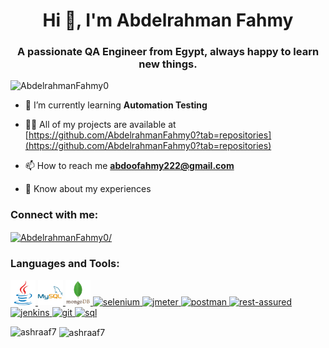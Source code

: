 <h1 align="center">Hi 👋, I'm Abdelrahman Fahmy</h1>
<h3 align="center">A passionate QA Engineer from Egypt, always happy to learn new things.</h3>

<p align="left"> <img src="https://komarev.com/ghpvc/?username=AbdelrahmanFahmy0&label=Profile%20views&color=0e75b6&style=flat" alt="AbdelrahmanFahmy0" /> </p>

- 🌱 I’m currently learning **Automation Testing**

- 👨‍💻 All of my projects are available at [https://github.com/AbdelrahmanFahmy0?tab=repositories](https://github.com/AbdelrahmanFahmy0?tab=repositories)

- 📫 How to reach me **abdoofahmy222@gmail.com**

- 📄 Know about my experiences

<h3 align="left">Connect with me:</h3>
<p align="left">
<a href="https://linkedin.com/in/abdelrahman-fahmy1/" target="blank"><img align="center" src="https://raw.githubusercontent.com/rahuldkjain/github-profile-readme-generator/master/src/images/icons/Social/linked-in-alt.svg" alt="AbdelrahmanFahmy0/" height="30" width="40" /></a>

<h3 align="left">Languages and Tools:</h3>
<p align="left"> 
  <!-- Programming Languages -->
  <a href="https://www.java.com" target="_blank" rel="noreferrer"> 
    <img src="https://raw.githubusercontent.com/devicons/devicon/master/icons/java/java-original.svg" alt="java" width="40" height="40"/> 
  </a> 
  <a href="https://www.mysql.com/" target="_blank" rel="noreferrer"> 
    <img src="https://raw.githubusercontent.com/devicons/devicon/master/icons/mysql/mysql-original-wordmark.svg" alt="mysql" width="40" height="40"/> 
  </a> 
  <a href="https://www.mongodb.com/" target="_blank" rel="noreferrer"> 
    <img src="https://raw.githubusercontent.com/devicons/devicon/master/icons/mongodb/mongodb-original-wordmark.svg" alt="mongodb" width="40" height="40"/> 
  </a> 

  <!-- Testing and Automation Tools -->
  <a href="https://www.selenium.dev" target="_blank" rel="noreferrer"> 
    <img src="https://raw.githubusercontent.com/detain/svg-logos/780f25886640cef088af994181646db2f6b1a3f8/svg/selenium-logo.svg" alt="selenium" width="40" height="40"/> 
  </a> 
  <a href="https://jmeter.apache.org/" target="_blank" rel="noreferrer"> 
    <img src="https://jmeter.apache.org/images/jmeter_square.svg" alt="jmeter" width="40" height="40"/> 
  </a> 
  <a href="https://www.postman.com/" target="_blank" rel="noreferrer"> 
    <img src="https://www.vectorlogo.zone/logos/getpostman/getpostman-icon.svg" alt="postman" width="40" height="40"/> 
  </a>
  <a href="https://rest-assured.io/" target="_blank" rel="noreferrer"> 
    <img src="https://rest-assured.io/img/logo-transparent.png" alt="rest-assured" width="40" height="40"/>
  </a> 

  <!-- Continuous Integration/Deployment -->
  <a href="https://www.jenkins.io/" target="_blank" rel="noreferrer"> 
    <img src="https://www.vectorlogo.zone/logos/jenkins/jenkins-icon.svg" alt="jenkins" width="40" height="40"/> 
  </a>

  <!-- Version Control -->
  <a href="https://git-scm.com/" target="_blank" rel="noreferrer"> 
    <img src="https://www.vectorlogo.zone/logos/git-scm/git-scm-icon.svg" alt="git" width="40" height="40"/> 
  </a> 

  <!-- SQL -->
  <a href="https://www.w3schools.com/sql/" target="_blank" rel="noreferrer"> 
    <img src="https://www.svgrepo.com/show/331760/sql-database-generic.svg" alt="sql" width="40" height="40"/> 
  </a>
</p>

<p><img align="left" src="https://github-readme-stats.vercel.app/api/top-langs?username=AbdelrahmanFahmy0&show_icons=true&locale=en&layout=compact" alt="ashraaf7"/></p>

<p>&nbsp;<img align="center" src="https://github-readme-stats.vercel.app/api?username=AbdelrahmanFahmy0&show_icons=true&locale=en" alt="ashraaf7" /></p>
